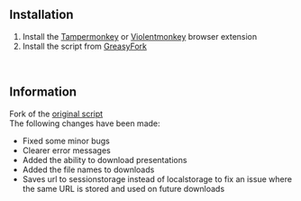## Installation
1. Install the [Tampermonkey](https://www.tampermonkey.net/) or [Violentmonkey](https://violentmonkey.github.io/get-it/) browser extension
2. Install the script from [GreasyFork](https://greasyfork.org/en/scripts/535783-scribd-viewer-downloader)
<br>

## Information
Fork of the [original script](https://github.com/FENZIGO/Scribd-Content-Viewer-Downloader)  <br>
The following changes have been made:
- Fixed some minor bugs
- Clearer error messages
- Added the ability to download presentations
- Added the file names to downloads
- Saves url to sessionstorage instead of localstorage to fix an issue where the same URL is stored and used on future downloads
